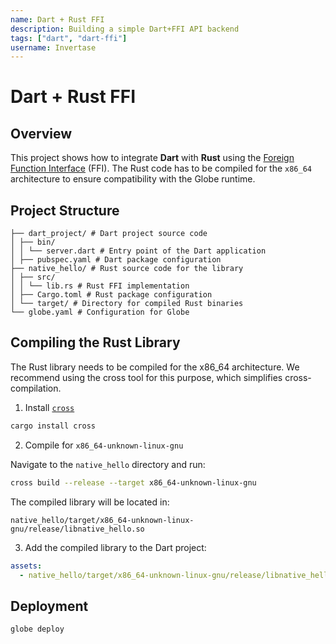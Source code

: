 ```yaml
---
name: Dart + Rust FFI
description: Building a simple Dart+FFI API backend
tags: ["dart", "dart-ffi"]
username: Invertase
---
```


# Dart + Rust FFI

## Overview

This project shows how to integrate **Dart** with **Rust** using the [Foreign Function Interface](https://dart.dev/interop/c-interop) (FFI). The Rust code has to be compiled for the `x86_64` architecture to ensure compatibility with the Globe runtime.

## Project Structure

```
├── dart_project/ # Dart project source code
│ ├── bin/
│ │ └── server.dart # Entry point of the Dart application
│ ├── pubspec.yaml # Dart package configuration
├── native_hello/ # Rust source code for the library
│ ├── src/
│ │ └── lib.rs # Rust FFI implementation
│ ├── Cargo.toml # Rust package configuration
│ └── target/ # Directory for compiled Rust binaries
└── globe.yaml # Configuration for Globe
```

## Compiling the Rust Library

The Rust library needs to be compiled for the x86_64 architecture. We recommend using the cross tool for this purpose, which simplifies cross-compilation.

1. Install [`cross`](https://github.com/cross-rs/cross)

```sh
cargo install cross
```

2. Compile for `x86_64-unknown-linux-gnu`

Navigate to the `native_hello` directory and run:

```sh
cross build --release --target x86_64-unknown-linux-gnu
```

The compiled library will be located in:

```
native_hello/target/x86_64-unknown-linux-gnu/release/libnative_hello.so
```

3. Add the compiled library to the Dart project:

```yaml
assets:
  - native_hello/target/x86_64-unknown-linux-gnu/release/libnative_hello.so:static/libnative_hello.so
```

## Deployment

```sh
globe deploy
```
